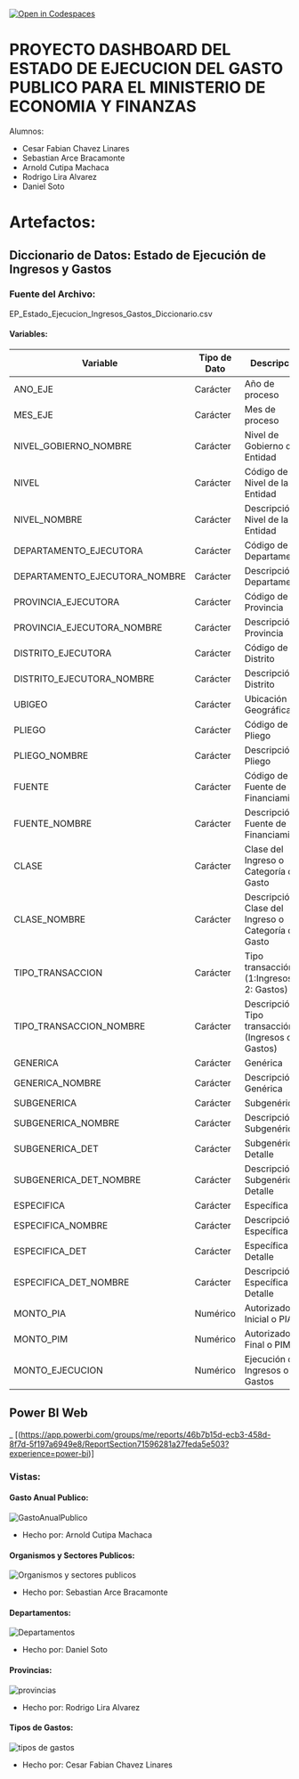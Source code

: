 [![Open in Codespaces](https://classroom.github.com/assets/launch-codespace-2972f46106e565e64193e422d61a12cf1da4916b45550586e14ef0a7c637dd04.svg)](https://classroom.github.com/open-in-codespaces?assignment_repo_id=15581361)
# PROYECTO DASHBOARD DEL ESTADO DE EJECUCION DEL GASTO PUBLICO PARA EL MINISTERIO DE ECONOMIA Y FINANZAS

Alumnos:
- Cesar Fabian Chavez Linares
- Sebastian Arce Bracamonte
- Arnold Cutipa Machaca
- Rodrigo Lira Alvarez
- Daniel Soto

# Artefactos:

## Diccionario de Datos: Estado de Ejecución de Ingresos y Gastos

### Fuente del Archivo:
EP_Estado_Ejecucion_Ingresos_Gastos_Diccionario.csv

#### Variables:

| Variable | Tipo de Dato | Descripción |
|----------|--------------|-------------|
| ANO_EJE | Carácter | Año de proceso |
| MES_EJE | Carácter | Mes de proceso |
| NIVEL_GOBIERNO_NOMBRE | Carácter | Nivel de Gobierno de la Entidad |
| NIVEL | Carácter | Código de Nivel de la Entidad |
| NIVEL_NOMBRE | Carácter | Descripción de Nivel de la Entidad |
| DEPARTAMENTO_EJECUTORA | Carácter | Código de Departamento |
| DEPARTAMENTO_EJECUTORA_NOMBRE | Carácter | Descripción de Departamento |
| PROVINCIA_EJECUTORA | Carácter | Código de Provincia |
| PROVINCIA_EJECUTORA_NOMBRE | Carácter | Descripción de Provincia |
| DISTRITO_EJECUTORA | Carácter | Código de Distrito |
| DISTRITO_EJECUTORA_NOMBRE | Carácter | Descripción de Distrito |
| UBIGEO | Carácter | Ubicación Geográfica |
| PLIEGO | Carácter | Código de Pliego |
| PLIEGO_NOMBRE | Carácter | Descripción de Pliego |
| FUENTE | Carácter | Código de Fuente de Financiamiento |
| FUENTE_NOMBRE | Carácter | Descripción de Fuente de Financiamiento |
| CLASE | Carácter | Clase del Ingreso o Categoría del Gasto |
| CLASE_NOMBRE | Carácter | Descripción Clase del Ingreso o Categoría del Gasto |
| TIPO_TRANSACCION | Carácter | Tipo transacción (1:Ingresos o 2: Gastos) |
| TIPO_TRANSACCION_NOMBRE | Carácter | Descripción de Tipo transacción (Ingresos o Gastos) |
| GENERICA | Carácter | Genérica |
| GENERICA_NOMBRE | Carácter | Descripción de Genérica |
| SUBGENERICA | Carácter | Subgenérica |
| SUBGENERICA_NOMBRE | Carácter | Descripción de Subgenérica |
| SUBGENERICA_DET | Carácter | Subgenérica Detalle |
| SUBGENERICA_DET_NOMBRE | Carácter | Descripción Subgenérica Detalle |
| ESPECIFICA | Carácter | Específica |
| ESPECIFICA_NOMBRE | Carácter | Descripción Específica |
| ESPECIFICA_DET | Carácter | Específica Detalle |
| ESPECIFICA_DET_NOMBRE | Carácter | Descripción Específica Detalle |
| MONTO_PIA | Numérico | Autorizado Inicial o PIA |
| MONTO_PIM | Numérico | Autorizado Final o PIM |
| MONTO_EJECUCION | Numérico | Ejecución de Ingresos o Gastos |

## Power BI Web
_ [(https://app.powerbi.com/groups/me/reports/46b7b15d-ecb3-458d-8f7d-5f197a6949e8/ReportSection71596281a27feda5e503?experience=power-bi)]

### Vistas:

#### Gasto Anual Publico:

![GastoAnualPublico](https://github.com/user-attachments/assets/a2080342-85b5-4120-a921-56ac69ba2601)

- Hecho por: Arnold Cutipa Machaca

#### Organismos y Sectores Publicos:

![Organismos y  sectores publicos](https://github.com/user-attachments/assets/7da3453a-31e4-4b08-bac1-1802bb06c123)

- Hecho por: Sebastian Arce Bracamonte

#### Departamentos: 

![Departamentos](https://github.com/user-attachments/assets/a871eccd-b206-4e94-9558-8909b715a5b0)

- Hecho por: Daniel Soto

#### Provincias: 

![provincias](https://github.com/user-attachments/assets/c66c7eb3-ea89-4366-8e55-d43ba6d56b35)

- Hecho por: Rodrigo Lira Alvarez

#### Tipos de Gastos:

![tipos de gastos](https://github.com/user-attachments/assets/8dd101c8-4fda-49c5-aadd-ba284d76755b)

- Hecho por: Cesar Fabian Chavez Linares

